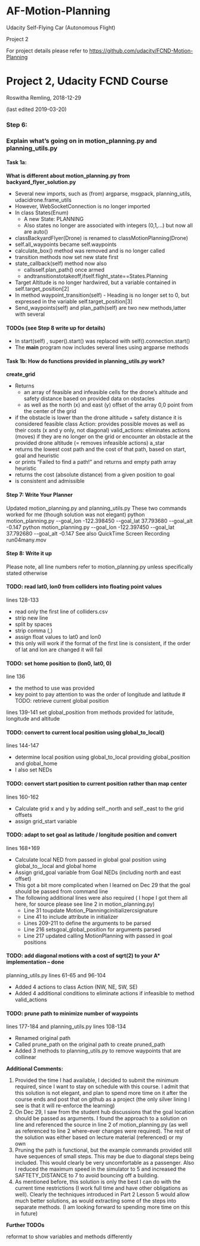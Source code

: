 # AF-Motion-Planning
Udacity Self-Flying Car (Autonomous Flight) 

Project 2

For project details please refer to https://github.com/udacity/FCND-Motion-Planning


# Project 2, Udacity FCND Course
Roswitha Remling, 2018-12-29

(last edited 2019-03-20)


### Step 6:
### Explain what’s going on in motion_planning.py and planning_utils.py

#### Task 1a:

**What is different about motion_planning.py from backyard_flyer_solution.py**
- Several new imports, such as (from) argparse, msgpack, planning_utils, udacidrone.frame_utils
- However, WebSocketConnection is no longer imported
- In class States(Enum)
     - A new State: PLANNING
     - Also states no longer are associated with integers (0,1,...) but now all are auto()
- classBackyardFlyer(Drone) is renamed to classMotionPlanning(Drone)
- self.all_waypoints became self.waypoints
- calculate_box() method was removed and is no longer called
- transition methods now set new state first
- state_callback(self) method now also
     - callsself.plan_path() once armed
     - andtransitionstotakeoff,ifself.flight_state==States.Planning
- Target Altitude is no longer hardwired, but a variable contained in self.target_position[2]
- In method waypoint_transition(self) - Heading is no longer set to 0, but expressed in the variable self.target_position[3]
- Send_waypoints(self) and plan_path(self) are two new methods,latter with several

#### TODOs (see Step 8 write up for details)
- In start(self) , super().start() was replaced with self().connection.start()
- The __main__ program now includes several lines using argparse methods

#### Task 1b: How do functions provided in planning_utils.py work?

**create_grid**
- Returns
     - an array of feasible and infeasible cells for the drone’s altitude and safety distance based on provided data on obstacles
     - as well as the north (x) and east (y) offset of the array 0,0 point from the center of the grid
- if the obstacle is lower than the drone altitude + safety distance it is considered feasible class Action: provides possible moves as well as their costs (x and y only, not diagonal)
valid_actions: eliminates actions (moves) if they are no longer on the grid or encounter an obstacle at the provided drone altitude (= removes infeasible actions)
a_star
- returns the lowest cost path and the cost of that path, based on start, goal and heuristic
- or prints “Failed to find a path!” and returns and empty path array
heuristic
- returns the cost (absolute distance) from a given position to goal
- is consistent and admissible


#### Step 7: Write Your Planner
Updated motion_planning.py and planning_utils.py These two commands worked for me (though solution was not elegant)
python motion_planning.py --goal_lon -122.398450 --goal_lat 37.793680 --goal_alt -0.147 python motion_planning.py --goal_lon -122.397450 --goal_lat 37.792680 --goal_alt -0.147
See also QuickTime Screen Recording run04many.mov

#### Step 8: Write it up
Please note, all line numbers refer to motion_planning.py unless specifically stated otherwise

#### TODO: read lat0, lon0 from colliders into floating point values
lines 128-133
- read only the first line of colliders.csv
- strip new line
- split by spaces
- strip comma (,)
- assign float values to lat0 and lon0
- this only will work if the format of the first line is consistent, if the order of lat and lon are changed
it will fail

#### TODO: set home position to (lon0, lat0, 0)
line 136
- the method to use was provided
- key point to pay attention to was the order of longitude and latitude # TODO: retrieve current global position

lines 139-141
set global_position from methods provided for latitude, longitude and altitude

#### TODO: convert to current local position using global_to_local()
lines 144-147
- determine local position using global_to_local providing global_position and
global_home
- I also set NEDs

#### TODO: convert start position to current position rather than map center
lines 160-162
- Calculate grid x and y by adding self._north and self._east to the grid offsets
- assign grid_start variable

#### TODO: adapt to set goal as latitude / longitude position and convert
lines 168+169
- Calculate local NED from passed in global goal position using global_to__local and global home
- Assign grid_goal variable from Goal NEDs (including north and east offset)
- This got a bit more complicated when I learned on Dec 29 that the goal should be passed from
command line
- The following additional lines were also required ( I hope I got them all here, for source please see
line 2 in motion_planning.py)
     - Line 31 toupdate Motion_Planningcinitializercsignature
     - Line 41 to include attribute in initializer
     - Lines 209-211 to define the arguments to be parsed
     - Line 216 setsgoal_global_position for arguments parsed
     - Line 217 updated calling MotionPlanning with passed in goal positions

#### TODO: add diagonal motions with a cost of sqrt(2) to your A* implementation – done
planning_utils.py lines 61-65 and 96-104
- Added 4 actions to class Action (NW, NE, SW, SE)
- Added 4 additional conditions to eliminate actions if infeasible to method valid_actions

#### TODO: prune path to minimize number of waypoints
lines 177-184 and planning_utils.py lines 108-134
- Renamed original path
- Called prune_path on the original path to create pruned_path
- Added 3 methods to planning_utils.py to remove waypoints that are collinear

**Additional Comments:**
1. Provided the time I had available, I decided to submit the minimum required, since I want to stay on schedule with this course. I admit that this solution is not elegant, and plan to spend more time on it after the course ends and post that on github as a project (the only silver lining I see is that it will re-enforce the learning)
2. On Dec 29, I saw from the student hub discussions that the goal location should be passed as arguments. I found the approach to a solution on line and referenced the source in line 2 of motion_planning.py (as well as referenced to line 2 where-ever changes were required). The rest of the solution was either based on lecture material (referenced) or my own
3. Pruning the path is functional, but the example commands provided still have sequences of small steps. This may be due to diagonal steps being included. This would clearly be very uncomfortable as a passenger. Also I reduced the maximum speed in the simulator to 5 and increased the SAFTETY_DISTANCE to 7 to avoid bouncing off a building.
4. As mentioned before, this solution is only the best I can do with the current time restrictions (I work full time and have other obligations as well). Clearly the techniques introduced in Part 2 Lesson 5 would allow much better solutions, as would extracting some of the steps into separate methods. (I am looking forward to spending more time on this in future)


**Further TODOs**

reformat to show variables and methods differently

